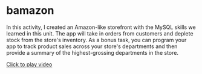 # bamazon
<p>In this activity, I created an Amazon-like storefront with the MySQL skills we learned in this unit. The app will take in orders from customers and deplete stock from the store's inventory. As a bonus task, you can program your app to track product sales across your store's departments and then provide a summary of the highest-grossing departments in the store.</p>
<a href=https://share.getcloudapp.com/P8ulop4K>Click to play video</a>